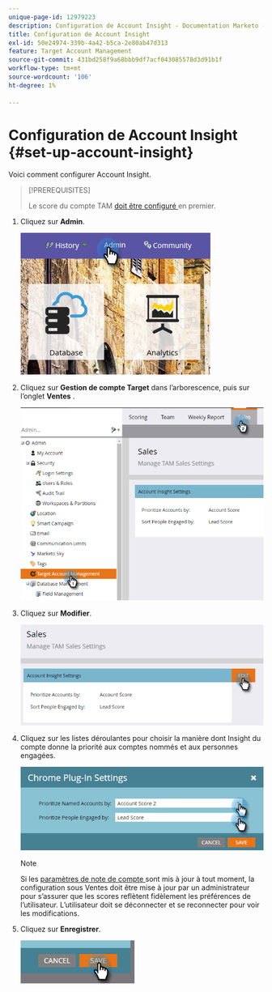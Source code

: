```yaml
---
unique-page-id: 12979223
description: Configuration de Account Insight - Documentation Marketo - Documentation du produit
title: Configuration de Account Insight
exl-id: 50e24974-339b-4a42-b5ca-2e80ab47d313
feature: Target Account Management
source-git-commit: 431bd258f9a68bbb9df7acf043085578d3d91b1f
workflow-type: tm+mt
source-wordcount: '106'
ht-degree: 1%

---
```


# Configuration de Account Insight {#set-up-account-insight}

Voici comment configurer Account Insight.

>[!PREREQUISITES]
>
>Le score du compte TAM [ doit être configuré ](/help/marketo/product-docs/target-account-management/setup-tam/account-score.md) en premier.

1. Cliquez sur **Admin**.

   ![](assets/admin-1.png)

1. Cliquez sur **Gestion de compte Target** dans l’arborescence, puis sur l’onglet **Ventes** .

   ![](assets/set-up-account-insight-2.png)

1. Cliquez sur **Modifier**.

   ![](assets/set-up-account-insight-3.png)

1. Cliquez sur les listes déroulantes pour choisir la manière dont Insight du compte donne la priorité aux comptes nommés et aux personnes engagées.

   ![](assets/four-4.png)

   >[!NOTE]
   >
   >Si les [ paramètres de note de compte ](/help/marketo/product-docs/target-account-management/setup-tam/account-score.md) sont mis à jour à tout moment, la configuration sous Ventes doit être mise à jour par un administrateur pour s’assurer que les scores reflètent fidèlement les préférences de l’utilisateur. L’utilisateur doit se déconnecter et se reconnecter pour voir les modifications.

1. Cliquez sur **Enregistrer**.

   ![](assets/five-4.png)
